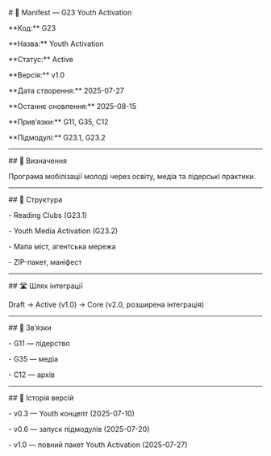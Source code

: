 \# 📘 Manifest — G23 Youth Activation



\*\*Код:\*\* G23  

\*\*Назва:\*\* Youth Activation  

\*\*Статус:\*\* Active  

\*\*Версія:\*\* v1.0  

\*\*Дата створення:\*\* 2025-07-27  

\*\*Останнє оновлення:\*\* 2025-08-15  

\*\*Прив’язки:\*\* G11, G35, C12  

\*\*Підмодулі:\*\* G23.1, G23.2  



---



\## 🔎 Визначення

Програма мобілізації молоді через освіту, медіа та лідерські практики.  



---



\## 📐 Структура

\- Reading Clubs (G23.1)  

\- Youth Media Activation (G23.2)  

\- Мапа міст, агентська мережа  

\- ZIP-пакет, маніфест  



---



\## 🛣️ Шлях інтеграції

Draft → Active (v1.0) → Core (v2.0, розширена інтеграція)  



---



\## 🔗 Зв’язки

\- G11 — лідерство  

\- G35 — медіа  

\- C12 — архів  



---



\## 📜 Історія версій

\- v0.3 — Youth концепт (2025-07-10)  

\- v0.6 — запуск підмодулів (2025-07-20)  

\- v1.0 — повний пакет Youth Activation (2025-07-27)  



